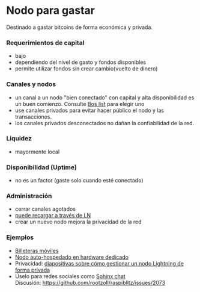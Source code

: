 # Nodo para gastar
Destinado a gastar bitcoins de forma económica y privada.

### Requerimientos de capital
* bajo
* dependiendo del nivel de gasto y fondos disponibles
* permite utilizar fondos sin crear cambio(vuelto de dinero)

### Canales y nodos
* un canal a un nodo "bien conectado" con capital y alta disponibilidad es un buen comienzo. Consulte [Bos list](bosscore.md) para elegir uno
* use canales privados para evitar hacer público el nodo y las transacciones.
* los canales privados desconectados no dañan la confiabilidad de la red.

### Liquidez
* mayormente local

### Disponibilidad (Uptime)
* no es un factor (gaste solo cuando esté conectado)

### Administración
* cerrar canales agotados
* [puede recargar a través de LN](createoutboundliquidity.md)
* crear un nuevo nodo mejora la privacidad de la red

### Ejemplos
* [Billeteras móviles](createinboundliquidity.md#non-custodial-wallets)
* [Nodo auto-hospedado en hardware dedicado](https://github.com/bavarianledger/bitcoin-nodes)
* Privacidad: [diapositivas sobre cómo gestionar un nodo Lightning de forma privada](https://keybase.pub/oms/slides/Running_a_Lightning_Node_Privately.pdf)
* Úselo para redes sociales como [Sphinx chat](https://sphinx.chat/)  
  Discusión: https://github.com/rootzoll/raspiblitz/issues/2073
